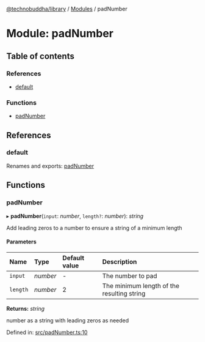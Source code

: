 [@technobuddha/library](../../README.md) / [Modules](../Modules.md) / padNumber

# Module: padNumber

## Table of contents

### References

- [default](padnumber.md#default)

### Functions

- [padNumber](padnumber.md#padnumber)

## References

### default

Renames and exports: [padNumber](padnumber.md#padnumber)

## Functions

### padNumber

▸ **padNumber**(`input`: *number*, `length?`: *number*): *string*

Add leading zeros to a number to ensure a string of a minimum length

#### Parameters

| Name | Type | Default value | Description |
| :------ | :------ | :------ | :------ |
| `input` | *number* | - | The number to pad |
| `length` | *number* | 2 | The minimum length of the resulting string |

**Returns:** *string*

number as a string with leading zeros as needed

Defined in: [src/padNumber.ts:10](https://github.com/technobuddha/hill.software/blob/693f679/packages/library/src/padNumber.ts#L10)
